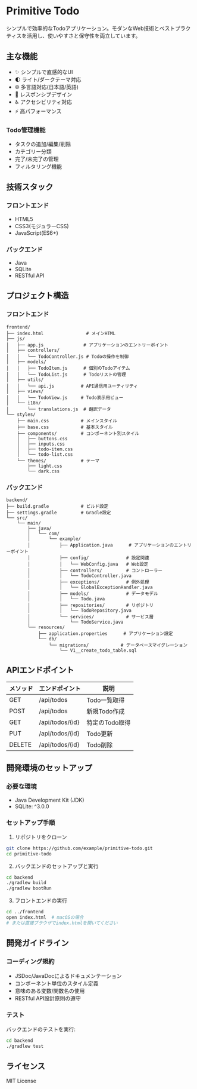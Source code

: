 # Primitive Todo

シンプルで効率的なTodoアプリケーション。モダンなWeb技術とベストプラクティスを活用し、使いやすさと保守性を両立しています。

## 主な機能

- ✨ シンプルで直感的なUI
- 🌓 ライト/ダークテーマ対応
- 🌐 多言語対応(日本語/英語)
- 📱 レスポンシブデザイン
- ♿ アクセシビリティ対応
- ⚡ 高パフォーマンス

### Todo管理機能

- タスクの追加/編集/削除
- カテゴリー分類
- 完了/未完了の管理
- フィルタリング機能

## 技術スタック

### フロントエンド
- HTML5
- CSS3(モジュラーCSS)
- JavaScript(ES6+)

### バックエンド
- Java
- SQLite
- RESTful API

## プロジェクト構造

### フロントエンド
```
frontend/
├── index.html                # メインHTML
├── js/
│   ├── app.js               # アプリケーションのエントリーポイント
│   ├── controllers/
│   │   └── TodoController.js # Todoの操作を制御
│   ├── models/
│   │   ├── TodoItem.js      # 個別のTodoアイテム
│   │   └── TodoList.js      # Todoリストの管理
│   ├── utils/
│   │   └── api.js          # API通信用ユーティリティ
│   ├── views/
│   │   └── TodoView.js     # Todo表示用ビュー
│   └── i18n/
│       └── translations.js  # 翻訳データ
└── styles/
    ├── main.css            # メインスタイル
    ├── base.css            # 基本スタイル
    ├── components/         # コンポーネント別スタイル
    │   ├── buttons.css
    │   ├── inputs.css
    │   ├── todo-item.css
    │   └── todo-list.css
    └── themes/             # テーマ
        ├── light.css
        └── dark.css
```

### バックエンド
```
backend/
├── build.gradle            # ビルド設定
├── settings.gradle         # Gradle設定
└── src/
    └── main/
        ├── java/
        │   └── com/
        │       └── example/
        │           ├── Application.java      # アプリケーションのエントリーポイント
        │           ├── config/              # 設定関連
        │           │   └── WebConfig.java   # Web設定
        │           ├── controllers/         # コントローラー
        │           │   └── TodoController.java
        │           ├── exceptions/          # 例外処理
        │           │   └── GlobalExceptionHandler.java
        │           ├── models/              # データモデル
        │           │   └── Todo.java
        │           ├── repositories/        # リポジトリ
        │           │   └── TodoRepository.java
        │           └── services/            # サービス層
        │               └── TodoService.java
        └── resources/
            ├── application.properties      # アプリケーション設定
            └── db/
                └── migrations/            # データベースマイグレーション
                    └── V1__create_todo_table.sql
```

## APIエンドポイント

| メソッド | エンドポイント       | 説明                     |
|----------|----------------------|--------------------------|
| GET      | /api/todos           | Todo一覧取得             |
| POST     | /api/todos           | 新規Todo作成             |
| GET      | /api/todos/{id}      | 特定のTodo取得           |
| PUT      | /api/todos/{id}      | Todo更新                 |
| DELETE   | /api/todos/{id}      | Todo削除                 |

## 開発環境のセットアップ

### 必要な環境
- Java Development Kit (JDK)
- SQLite: ^3.0.0

### セットアップ手順

1. リポジトリをクローン
```bash
git clone https://github.com/example/primitive-todo.git
cd primitive-todo
```

2. バックエンドのセットアップと実行
```bash
cd backend
./gradlew build
./gradlew bootRun
```

3. フロントエンドの実行
```bash
cd ../frontend
open index.html  # macOSの場合
# または直接ブラウザでindex.htmlを開いてください
```

## 開発ガイドライン

### コーディング規約

- JSDoc/JavaDocによるドキュメンテーション
- コンポーネント単位のスタイル定義
- 意味のある変数/関数名の使用
- RESTful API設計原則の遵守

### テスト

バックエンドのテストを実行:
```bash
cd backend
./gradlew test
```

## ライセンス

MIT License
